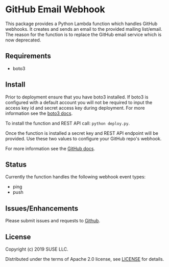 # GitHub Email Webhook

This package provides a Python Lambda function which handles GitHub
webhooks. It creates and sends an email to the provided mailing list/email.
The reason for the function is to replace the GitHub email service which is
now deprecated.

## Requirements

- boto3

## Install

Prior to deployment ensure that you have boto3 installed. If boto3 is
configured with a default account you will not be required to input the
access key id and secret access key during deployment. For more information
see the [boto3 docs](https://boto3.amazonaws.com/v1/documentation/api/latest/guide/configuration.html#shared-credentials-file). 

To install the function and REST API call: `python deploy.py`.

Once the function is installed a secret key and REST API endpoint will
be provided. Use these two values to configure your GitHub repo's webhook.

For more information see the
[GitHub docs](https://developer.github.com/webhooks/creating/).

## Status

Currently the function handles the following webhook event types:

- ping
- push

## Issues/Enhancements

Please submit issues and requests to
[Github](https://github.com/SUSE-Enceladus/github-email-webhook/issues).

## License

Copyright (c) 2019 SUSE LLC.

Distributed under the terms of Apache 2.0 license, see
[LICENSE](https://github.com/SUSE-Enceladus/github-email-webhook/blob/master/LICENSE)
for details.
